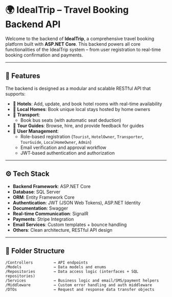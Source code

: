 # 🌍 IdealTrip – Travel Booking Backend API

Welcome to the backend of **IdealTrip**, a comprehensive travel booking platform built with **ASP.NET Core**. This backend powers all core functionalities of the IdealTrip system – from user registration to real-time booking confirmation and payments.

---

## 🧳 Features

The backend is designed as a modular and scalable RESTful API that supports:

- 🏨 **Hotels**: Add, update, and book hotel rooms with real-time availability
- 🏡 **Local Homes**: Book unique local stays hosted by home owners
- 🚐 **Transport**: 
  - Book bus seats (with automatic seat deduction)
- 🎒 **Tour Guides**: Browse, hire, and provide feedback for guides
- 🔐 **User Management**:
  - Role-based registration (`Tourist`, `HotelOwner`, `Transporter`, `TourGuide`, `LocalHomeOwner`, `Admin`)
  - Email verification and approval workflow
  - JWT-based authentication and authorization

---

## ⚙️ Tech Stack

- **Backend Framework**: ASP.NET Core
- **Database**: SQL Server
- **ORM**: Entity Framework Core
- **Authentication**: JWT (JSON Web Tokens), ASP.NET Identity
- **Documentation**: Swagger
- **Real-time Communication**: SignalR
- **Payments**: Stripe Integration
- **Email Services**: Custom templates + bounce handling
- **Others**: Clean architecture, RESTful API design

---

## 📁 Folder Structure

```plaintext
/Controllers         → API endpoints
/Models              → Data models and enums
/Repositories        → Data access logic (interfaces + SQL repositories)
/Services            → Business logic and email/SMS/payment helpers
/Middleware          → Custom error handling and auth middleware
/DTOs                → Request and response data transfer objects
